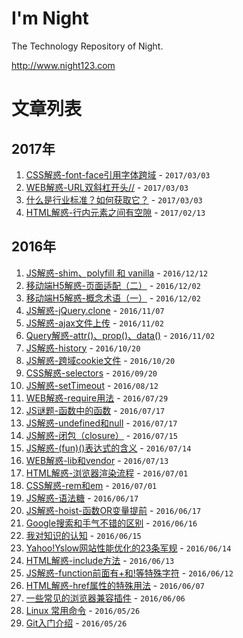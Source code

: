 # I'm Night

The Technology Repository of Night.

http://www.night123.com

# 文章列表

## 2017年

1. [CSS解惑-font-face引用字体跨域](_posts/2017-03-08-night-css-disabuse-font-face-cross-domain.md) - `2017/03/03`
1. [WEB解惑-URL双斜杠开头//](_posts/2017-03-08-night-web-disabuse-double-slash.md) - `2017/03/03`
1. [什么是行业标准？如何获取它？](_posts/2017-03-03-night-work-disabuse-statard-of-industry.md) - `2017/03/03`
1. [HTML解惑-行内元素之间有空隙](_posts/2017-02-13-night-html-disabuse-inline-space.md) - `2017/02/13`

## 2016年

1. [JS解惑-shim、polyfill 和 vanilla](_posts/2016-12-12-night-js-disabuse-polyfill.md) - `2016/12/12`
1. [移动端H5解惑-页面适配（二）](_posts/2016-12-02-night-webapp-disabuse-page-adapter.md) - `2016/12/02`
1. [移动端H5解惑-概念术语（一）](_posts/2016-12-02-night-webapp-disabuse-page-concept.md) - `2016/12/02`
1. [JS解惑-jQuery.clone](_posts/2016-11-07-night-js-disabuse-jquery-clone.md) - `2016/11/07`
1. [JS解惑-ajax文件上传](_posts/2016-11-02-night-js-disabuse-ajax-fileupload.md) - `2016/11/02`
1. [Query解惑-attr()、prop()、data()](_posts/2016-11-02-night-jquery-disabuse-attr-prop-data.md) - `2016/11/02`
1. [JS解惑-history](_posts/2016-10-20-night-js-disabuse-history.md) - `2016/10/20`
1. [JS解惑-跨域cookie文件](_posts/2016-10-20-night-js-disabuse-cors-cookie.md) - `2016/10/20`
1. [CSS解惑-selectors](_posts/2016-09-20-night-css-disabuse-selectors.md) - `2016/09/20`
1. [JS解惑-setTimeout](_posts/2016-08-12-night-js-disabuse-settimeout.md) - `2016/08/12`
1. [WEB解惑-require用法](_posts/2016-07-29-night-web-disabuse-require.md) - `2016/07/29`
1. [JS谜题-函数中的函数](_posts/2016-07-17-night-js-riddle-anonymous-function.md) - `2016/07/17`
1. [JS解惑-undefined和null](_posts/2016-07-17-night-js-disabuse-undefined-vs-null.md) - `2016/07/17`
1. [JS解惑-闭包（closure）](_posts/2016-07-15-night-js-disabuse-closure.md) - `2016/07/15`
1. [JS解惑-(fun)()表达式的含义](_posts/2016-07-14-night-js-disabuse-bracket-function.md) - `2016/07/14`
1. [WEB解惑-lib和vendor](_posts/2016-07-13-night-web-disabuse-lib-vs-vendor.md) - `2016/07/13`
1. [HTML解惑-浏览器渲染流程](_posts/2016-07-01-night-html-disabuse-render-flow.md) - `2016/07/01`
1. [CSS解惑-rem和em](_posts/2016-07-01-night-css-disabuse-rem-vs-em.md) - `2016/07/01`
1. [JS解惑-语法糖](_posts/2016-06-17-night-js-disabuse-syntactic-sugar.md) - `2016/06/17`
1. [JS解惑-hoist-函数OR变量提前](_posts/2016-06-17-night-js-disabuse-hoist.md) - `2016/06/17`
1. [Google搜索和手气不错的区别](_posts/2016-06-16-night-think-google-search.md) - `2016/06/16`
1. [我对知识的认知](_posts/2016-06-15-night-think-tecknology.md) - `2016/06/15`
1. [Yahoo!Yslow网站性能优化的23条军规](_posts/2016-06-14-night-website-performance-best-practices.md) - `2016/06/14`
1. [HTML解惑-include方法](_posts/2016-06-13-night-html-disabuse-include.md) - `2016/06/13`
1. [JS解惑-function前面有+和!等特殊字符](_posts/2016-06-12-night-js-disabuse-function.md) - `2016/06/12`
1. [HTML解惑-href属性的特殊用法](_posts/2016-06-07-night-html-disabuse-href.md) - `2016/06/07`
1. [一些常见的浏览器兼容插件](_posts/2016-06-06-night-css-js-hack.md) - `2016/06/06`
1. [Linux 常用命令](_posts/2016-05-26-night-doc-linux.md) - `2016/05/26`
1. [Git入门介绍](_posts/2016-05-26-night-doc-git.md) - `2016/05/26`